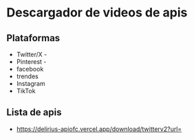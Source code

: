 # Descargador de videos de apis

## Plataformas

* Twitter/X -
* Pinterest -
* facebook
* trendes
* Instagram
* TikTok

## Lista de apis

* https://delirius-apiofc.vercel.app/download/twitterv2?url=
